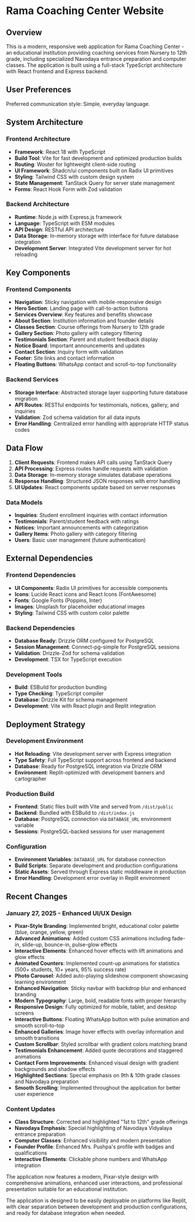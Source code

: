 # Rama Coaching Center Website

## Overview

This is a modern, responsive web application for Rama Coaching Center - an educational institution providing coaching services from Nursery to 12th grade, including specialized Navodaya entrance preparation and computer classes. The application is built using a full-stack TypeScript architecture with React frontend and Express backend.

## User Preferences

Preferred communication style: Simple, everyday language.

## System Architecture

### Frontend Architecture
- **Framework**: React 18 with TypeScript
- **Build Tool**: Vite for fast development and optimized production builds
- **Routing**: Wouter for lightweight client-side routing
- **UI Framework**: Shadcn/ui components built on Radix UI primitives
- **Styling**: Tailwind CSS with custom design system
- **State Management**: TanStack Query for server state management
- **Forms**: React Hook Form with Zod validation

### Backend Architecture
- **Runtime**: Node.js with Express.js framework
- **Language**: TypeScript with ESM modules
- **API Design**: RESTful API architecture
- **Data Storage**: In-memory storage with interface for future database integration
- **Development Server**: Integrated Vite development server for hot reloading

## Key Components

### Frontend Components
- **Navigation**: Sticky navigation with mobile-responsive design
- **Hero Section**: Landing page with call-to-action buttons
- **Services Overview**: Key features and benefits showcase
- **About Section**: Institution information and founder details
- **Classes Section**: Course offerings from Nursery to 12th grade
- **Gallery Section**: Photo gallery with category filtering
- **Testimonials Section**: Parent and student feedback display
- **Notice Board**: Important announcements and updates
- **Contact Section**: Inquiry form with validation
- **Footer**: Site links and contact information
- **Floating Buttons**: WhatsApp contact and scroll-to-top functionality

### Backend Services
- **Storage Interface**: Abstracted storage layer supporting future database migration
- **API Routes**: RESTful endpoints for testimonials, notices, gallery, and inquiries
- **Validation**: Zod schema validation for all data inputs
- **Error Handling**: Centralized error handling with appropriate HTTP status codes

## Data Flow

1. **Client Requests**: Frontend makes API calls using TanStack Query
2. **API Processing**: Express routes handle requests with validation
3. **Data Storage**: In-memory storage simulates database operations
4. **Response Handling**: Structured JSON responses with error handling
5. **UI Updates**: React components update based on server responses

### Data Models
- **Inquiries**: Student enrollment inquiries with contact information
- **Testimonials**: Parent/student feedback with ratings
- **Notices**: Important announcements with categorization
- **Gallery Items**: Photo gallery with category filtering
- **Users**: Basic user management (future authentication)

## External Dependencies

### Frontend Dependencies
- **UI Components**: Radix UI primitives for accessible components
- **Icons**: Lucide React icons and React Icons (FontAwesome)
- **Fonts**: Google Fonts (Poppins, Inter)
- **Images**: Unsplash for placeholder educational images
- **Styling**: Tailwind CSS with custom color palette

### Backend Dependencies
- **Database Ready**: Drizzle ORM configured for PostgreSQL
- **Session Management**: Connect-pg-simple for PostgreSQL sessions
- **Validation**: Drizzle-Zod for schema validation
- **Development**: TSX for TypeScript execution

### Development Tools
- **Build**: ESBuild for production bundling
- **Type Checking**: TypeScript compiler
- **Database**: Drizzle Kit for schema management
- **Development**: Vite with React plugin and Replit integration

## Deployment Strategy

### Development Environment
- **Hot Reloading**: Vite development server with Express integration
- **Type Safety**: Full TypeScript support across frontend and backend
- **Database**: Ready for PostgreSQL integration via Drizzle ORM
- **Environment**: Replit-optimized with development banners and cartographer

### Production Build
- **Frontend**: Static files built with Vite and served from `/dist/public`
- **Backend**: Bundled with ESBuild to `/dist/index.js`
- **Database**: PostgreSQL connection via `DATABASE_URL` environment variable
- **Sessions**: PostgreSQL-backed sessions for user management

### Configuration
- **Environment Variables**: `DATABASE_URL` for database connection
- **Build Scripts**: Separate development and production configurations
- **Static Assets**: Served through Express static middleware in production
- **Error Handling**: Development error overlay in Replit environment

## Recent Changes

### January 27, 2025 - Enhanced UI/UX Design
- **Pixar-Style Branding**: Implemented bright, educational color palette (blue, orange, yellow, green)
- **Advanced Animations**: Added custom CSS animations including fade-in, slide-up, bounce-in, pulse-glow effects
- **Interactive Elements**: Enhanced hover effects with lift animations and glow effects
- **Animated Counters**: Implemented count-up animations for statistics (500+ students, 10+ years, 95% success rate)
- **Photo Carousel**: Added auto-playing slideshow component showcasing learning environment
- **Enhanced Navigation**: Sticky navbar with backdrop blur and enhanced branding
- **Modern Typography**: Large, bold, readable fonts with proper hierarchy
- **Responsive Design**: Fully optimized for mobile, tablet, and desktop screens
- **Interactive Buttons**: Floating WhatsApp button with pulse animation and smooth scroll-to-top
- **Enhanced Galleries**: Image hover effects with overlay information and smooth transitions
- **Custom Scrollbar**: Styled scrollbar with gradient colors matching brand
- **Testimonials Enhancement**: Added quote decorations and staggered animations
- **Contact Form Improvements**: Enhanced visual design with gradient backgrounds and shadow effects
- **Highlighted Sections**: Special emphasis on 9th & 10th grade classes and Navodaya preparation
- **Smooth Scrolling**: Implemented throughout the application for better user experience

### Content Updates
- **Class Structure**: Corrected and highlighted "1st to 12th" grade offerings
- **Navodaya Emphasis**: Special highlighting of Navodaya Vidyalaya entrance preparation
- **Computer Classes**: Enhanced visibility and modern presentation
- **Founder Profile**: Enhanced Mrs. Pushpa's profile with badges and qualifications
- **Interactive Elements**: Clickable phone numbers and WhatsApp integration

The application now features a modern, Pixar-style design with comprehensive animations, enhanced user interactions, and professional presentation suitable for an educational institution.

The application is designed to be easily deployable on platforms like Replit, with clear separation between development and production configurations, and ready for database integration when needed.